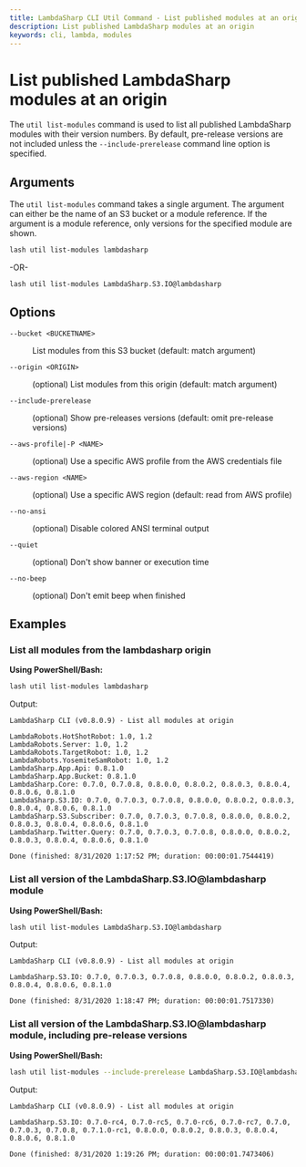 ```yaml
---
title: LambdaSharp CLI Util Command - List published modules at an origin
description: List published LambdaSharp modules at an origin
keywords: cli, lambda, modules
---
```

# List published LambdaSharp modules at an origin

The `util list-modules` command is used to list all published LambdaSharp modules with their version numbers. By default, pre-release versions are not included unless the `--include-prerelease` command line option is specified.

## Arguments

The `util list-modules` command takes a single argument. The argument can either be the name of an S3 bucket or a module reference. If the argument is a module reference, only versions for the specified module are shown.

```bash
lash util list-modules lambdasharp
```
-OR-
```bash
lash util list-modules LambdaSharp.S3.IO@lambdasharp
```

## Options

<dl>

<dt><code>--bucket &lt;BUCKETNAME&gt;</code></dt>
<dd>

List modules from this S3 bucket (default: match argument)
</dd>

<dt><code>--origin &lt;ORIGIN&gt;</code></dt>
<dd>

(optional) List modules from this origin (default: match argument)
</dd>

<dt><code>--include-prerelease</code></dt>
<dd>

(optional) Show pre-releases versions (default: omit pre-release versions)
</dd>

<dt><code>--aws-profile|-P &lt;NAME&gt;</code></dt>
<dd>

(optional) Use a specific AWS profile from the AWS credentials file
</dd>

<dt><code>--aws-region &lt;NAME&gt;</code></dt>
<dd>

(optional) Use a specific AWS region (default: read from AWS profile)
</dd>

<dt><code>--no-ansi</code></dt>
<dd>

(optional) Disable colored ANSI terminal output
</dd>

<dt><code>--quiet</code></dt>
<dd>

(optional) Don't show banner or execution time
</dd>

<dt><code>--no-beep</code></dt>
<dd>

(optional) Don't emit beep when finished
</dd>

</dl>

## Examples

### List all modules from the lambdasharp origin

__Using PowerShell/Bash:__
```bash
lash util list-modules lambdasharp
```

Output:
```
LambdaSharp CLI (v0.8.0.9) - List all modules at origin

LambdaRobots.HotShotRobot: 1.0, 1.2
LambdaRobots.Server: 1.0, 1.2
LambdaRobots.TargetRobot: 1.0, 1.2
LambdaRobots.YosemiteSamRobot: 1.0, 1.2
LambdaSharp.App.Api: 0.8.1.0
LambdaSharp.App.Bucket: 0.8.1.0
LambdaSharp.Core: 0.7.0, 0.7.0.8, 0.8.0.0, 0.8.0.2, 0.8.0.3, 0.8.0.4, 0.8.0.6, 0.8.1.0
LambdaSharp.S3.IO: 0.7.0, 0.7.0.3, 0.7.0.8, 0.8.0.0, 0.8.0.2, 0.8.0.3, 0.8.0.4, 0.8.0.6, 0.8.1.0
LambdaSharp.S3.Subscriber: 0.7.0, 0.7.0.3, 0.7.0.8, 0.8.0.0, 0.8.0.2, 0.8.0.3, 0.8.0.4, 0.8.0.6, 0.8.1.0
LambdaSharp.Twitter.Query: 0.7.0, 0.7.0.3, 0.7.0.8, 0.8.0.0, 0.8.0.2, 0.8.0.3, 0.8.0.4, 0.8.0.6, 0.8.1.0

Done (finished: 8/31/2020 1:17:52 PM; duration: 00:00:01.7544419)
```

### List all version of the LambdaSharp.S3.IO@lambdasharp module

__Using PowerShell/Bash:__
```bash
lash util list-modules LambdaSharp.S3.IO@lambdasharp
```

Output:
```
LambdaSharp CLI (v0.8.0.9) - List all modules at origin

LambdaSharp.S3.IO: 0.7.0, 0.7.0.3, 0.7.0.8, 0.8.0.0, 0.8.0.2, 0.8.0.3, 0.8.0.4, 0.8.0.6, 0.8.1.0

Done (finished: 8/31/2020 1:18:47 PM; duration: 00:00:01.7517330)
```

### List all version of the LambdaSharp.S3.IO@lambdasharp module, including pre-release versions

__Using PowerShell/Bash:__
```bash
lash util list-modules --include-prerelease LambdaSharp.S3.IO@lambdasharp
```

Output:
```
LambdaSharp CLI (v0.8.0.9) - List all modules at origin

LambdaSharp.S3.IO: 0.7.0-rc4, 0.7.0-rc5, 0.7.0-rc6, 0.7.0-rc7, 0.7.0, 0.7.0.3, 0.7.0.8, 0.7.1.0-rc1, 0.8.0.0, 0.8.0.2, 0.8.0.3, 0.8.0.4, 0.8.0.6, 0.8.1.0

Done (finished: 8/31/2020 1:19:26 PM; duration: 00:00:01.7473406)
```
